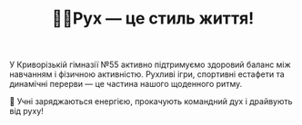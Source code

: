 ﻿---
title: 🏃‍♂️Рух — це стиль життя!
---

У Криворізькій гімназії №55 активно підтримуємо здоровий баланс між навчанням і фізичною активністю. Рухливі ігри, спортивні естафети та динамічні перерви — це частина нашого щоденного ритму.

🎯 Учні заряджаються енергією, прокачують командний дух і драйвують від руху!

<fbvideo id="1447582956344714" />

<fbvideo id="24085897664418250" />